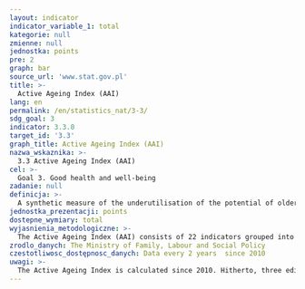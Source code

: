 ```yaml
---
layout: indicator
indicator_variable_1: total
kategorie: null
zmienne: null
jednostka: points
pre: 2
graph: bar
source_url: 'www.stat.gov.pl'
title: >-
  Active Ageing Index (AAI)
lang: en
permalink: /en/statistics_nat/3-3/
sdg_goal: 3
indicator: 3.3.0
target_id: '3.3'
graph_title: Active Ageing Index (AAI)
nazwa_wskaznika: >-
  3.3 Active Ageing Index (AAI)
cel: >-
  Goal 3. Good health and well-being
zadanie: null
definicja: >-
  A synthetic measure of the underutilisation of the potential of older people to participate more in the economy, society and independent living. The active ageing index was developed by combining measures from 4 areas: employment  participation in the society  independent living in health and safety  potential and conditions for active ageing.
jednostka_prezentacji: points
dostepne_wymiary: total
wyjasnienia_metodologiczne: >-
  The Active Ageing Index (AAI) consists of 22 indicators grouped into the following 4 domains:1. Employment (employment rate of persons aged 55-59, 60-64, 65- 69, 70-74) 2. Participation in society (voluntary activities, care to children and grandchildren, care to older adults and political participation) 3. Independent, healthy and secure living (physical exercise, access to health services, independent living, financial security, physical safety, lifelong learning) 4. Capacity and enabling environment for active ageing (remaining life expectancy at age 55, share of healthy life expectancy at age 55, mental well-being, use of ICT, social connectedness, educational attainment).Each of the 4 domains was assigned a given weight:1. Employment – weight 35%,2. Participation in society – weight 35%3. Independent, healthy and secure living – weight 10%4. Capacity and enabling environment for active ageing – weight 20%.The AAI indicators were drawn using mainly 4 major European household surveys:- EU Labour Force Survey (EU-LFS),- EU Survey of Income and Living Conditions (EU-SILC),- European Quality of Life Survey (EQLS),- European Social Survey (ESS).The score of the AAI can range from 0 to 100  the higher the value, the larger contribution of ageing population to the society and better conditions for active ageing.
zrodlo_danych: The Ministry of Family, Labour and Social Policy
czestotliwosc_dostępnosc_danych: Data every 2 years  since 2010
uwagi: >-
  The Active Ageing Index is calculated since 2010. Hitherto, three editions of the survey have been held in the years 2010, 2012 and 2014.
---
```

